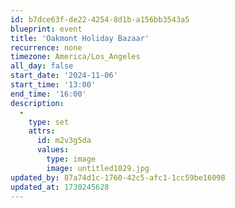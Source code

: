 ```yaml
---
id: b7dce63f-de22-4254-8d1b-a156bb3543a5
blueprint: event
title: 'Oakmont Holiday Bazaar'
recurrence: none
timezone: America/Los_Angeles
all_day: false
start_date: '2024-11-06'
start_time: '13:00'
end_time: '16:00'
description:
  -
    type: set
    attrs:
      id: m2v3g5da
      values:
        type: image
        image: untitled1029.jpg
updated_by: 87a74d1c-1760-42c5-afc1-1cc59be16098
updated_at: 1730245628
---
```

